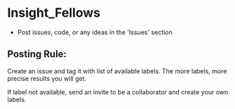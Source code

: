 # Insight_Fellows

* Post issues, code, or any ideas in the 'Issues' section

## Posting Rule: 
Create an issue and tag it with list of available labels. The more labels, more precise results you will get. 

If label not available, send an invite to be a collaborator and create your own labels.


